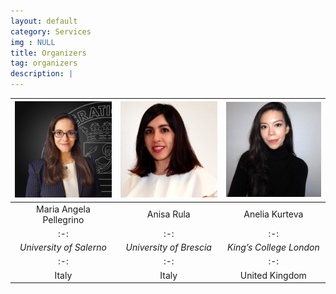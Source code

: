 ```yaml
---
layout: default
category: Services
img : NULL
title: Organizers
tag: organizers
description: |
---
```


|<img class="organizers" src="assets/mariaangela-pellegrino.jpg" width="200">|<img class="organizers" src="assets/anisa-rula.jpeg" width="200">|<img class="organizers" src="assets/anelia-kurteva.jpeg" width="200">|
|:-:|:-:|:-:|
|Maria Angela Pellegrino|Anisa Rula|Anelia Kurteva|
|:-:|:-:|:-:|
|<em>University of Salerno</em>|<em>University of Brescia</em>|<em>King’s College London</em>|
|:-:|:-:|:-:|
|Italy|Italy|United Kingdom|